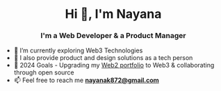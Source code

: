 <h1 align="center">Hi 👋, I'm Nayana</h1>
<h3 align="center"><strong>I'm a Web Developer & a Product Manager</strong></h3>

- 🔭 I’m currently exploring Web3 Technologies
- 👯 I also provide product and design solutions as a tech person
- 🥅 2024 Goals - Upgrading my [Web2 portfolio](https://nayana-kumari.vercel.app/) to Web3 & collaborating through open source
- 📫 Feel free to reach me **nayanak872@gmail.com**



